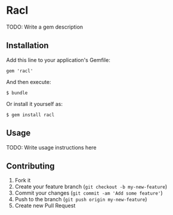 # Racl

TODO: Write a gem description

## Installation

Add this line to your application's Gemfile:

    gem 'racl'

And then execute:

    $ bundle

Or install it yourself as:

    $ gem install racl

## Usage

TODO: Write usage instructions here

## Contributing

1. Fork it
2. Create your feature branch (`git checkout -b my-new-feature`)
3. Commit your changes (`git commit -am 'Add some feature'`)
4. Push to the branch (`git push origin my-new-feature`)
5. Create new Pull Request

